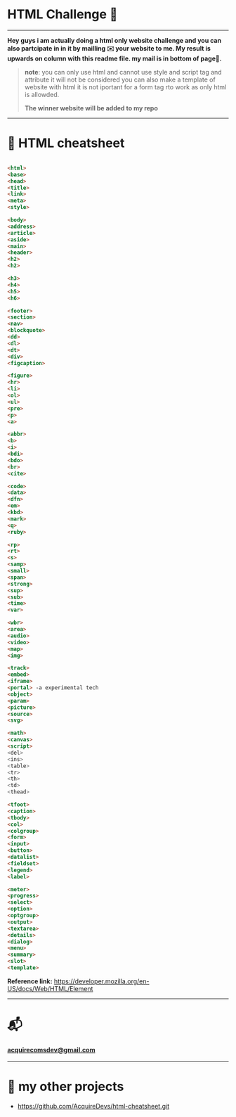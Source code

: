 # HTML Challenge 🏁

---

**Hey guys i am actually doing a html only website challenge and you can also partcipate in in it by mailling ✉️ your website to me. My result is upwards on column with this readme file. my mail is in bottom of page🔽.**

> **note**: you can only use html and cannot use style and script tag and attribute it will not be considered you can also make a template of website with html it is not iportant for a form tag rto work as only html is allowded.
>
> **The winner website will be added to my repo**

---

# 🚀 HTML cheatsheet

```html

<html>
<base>
<head>
<title>
<link>
<meta>
<style>
```
```html
<body>
<address>
<article>
<aside>
<main>
<header>
<h2>
<h2>
```
```html
<h3>
<h4>
<h5>
<h6>
```
```html
<footer>
<section>
<nav>
<blockquote>
<dd>
<dl>
<dt>
<div>
<figcaption>
```
```html
<figure>
<hr>
<li>
<ol>
<ul>
<pre>
<p>
<a>
```
```html
<abbr>
<b>
<i>
<bdi>
<bdo>
<br>
<cite>
```
```html
<code>
<data>
<dfn>
<em>
<kbd>
<mark>
<q>
<ruby>
```
```html
<rp>
<rt>
<s>
<samp>
<small>
<span>
<strong>
<sup>
<sub>
<time>
<var>
```
```html
<wbr>
<area>
<audio>
<video>
<map>
<img>
```
```html
<track>
<embed>
<iframe>
<portal> -a experimental tech
<object>
<param>
<picture>
<source>
<svg>
```
```html
<math>
<canvas>
<script>
<del>
<ins>
<table>
<tr>
<th>
<td>
<thead>
```
```html
<tfoot>
<caption>
<tbody>
<col>
<colgroup>
<form>
<input>
<button>
<datalist>
<fieldset>
<legend>
<label>
```
```html
<meter>
<progress>
<select>
<option>
<optgroup>
<output>
<textarea>
<details>
<dialog>
<menu>
<summary>
<slot>
<template>
```




**Reference link:** https://developer.mozilla.org/en-US/docs/Web/HTML/Element

---

# 📬

#### acquirecomsdev@gmail.com

---

# 📃 my other projects

- https://github.com/AcquireDevs/html-cheatsheet.git
